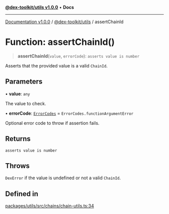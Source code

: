 [**@dex-toolkit/utils v1.0.0**](../README.md) • **Docs**

***

[Documentation v1.0.0](../../../packages.md) / [@dex-toolkit/utils](../README.md) / assertChainId

# Function: assertChainId()

> **assertChainId**(`value`, `errorCode`): `asserts value is number`

Asserts that the provided value is a valid `ChainId`.

## Parameters

• **value**: `any`

The value to check.

• **errorCode**: [`ErrorCodes`](../enumerations/ErrorCodes.md) = `ErrorCodes.functionArgumentError`

Optional error code to throw if assertion fails.

## Returns

`asserts value is number`

## Throws

`DexError` if the value is undefined or not a valid `ChainId`.

## Defined in

[packages/utils/src/chains/chain-utils.ts:34](https://github.com/niZmosis/dex-toolkit/blob/3d8b41b44787b30fbea5de3ab4737662ffb61bc8/packages/utils/src/chains/chain-utils.ts#L34)
